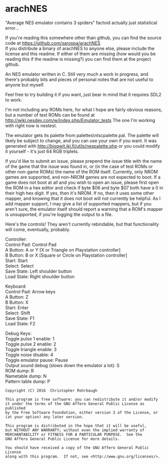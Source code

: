 # arachNES
"Average NES emulator contains 3 spiders" factoid actually just statistical error...

If you're reading this somewhere other than github, you can find the source code at https://github.com/sarospa/arachNES<br />
If you distribute a binary of arachNES to anyone else, please include the license and this readme. If either of them are missing (how would you be reading this if the readme is missing?) you can find them at the project github.

An NES emulator written in C. Still very much a work in progress, and there's probably bits and pieces of personal notes that are not useful to anyone but myself.

Feel free to try building it if you want, just bear in mind that it requires SDL2 to work.

I'm not including any ROMs here, for what I hope are fairly obvious reasons, but a number of test ROMs can be found at http://wiki.nesdev.com/w/index.php/Emulator_tests The one I'm working with right now is nestest.

The emulator gets its palette from palettes\ntscpalette.pal. The palette will likely be subject to change, and you can use your own if you want. It was generated with http://bisqwit.iki.fi/utils/nespalette.php or you could modify it yourself - it's just 64 RGB triplets.

If you'd like to submit an issue, please prepend the issue title with the name of the game that the issue was found in, or (in the case of test ROMs or other non-game ROMs) the name of the ROM itself. Currently, only NROM games are supported, and non-NROM games are not expected to boot. If a game does not boot at all and you wish to open an issue, please first open the ROM in a hex editor and check if byte $06 and byte $07 both have a 0 in their high hex digit. If yes, then it's NROM. If no, then it uses some other mapper, and knowing that it does not boot will not currently be helpful. As I add mapper support, I may give a list of supported mappers, but if you aren't sure, the emulator itself should report a warning that a ROM's mapper is unsupported, if you're logging the output to a file.

Here's the controls! They aren't currently rebindable, but that functionality will come, eventually, probably.

Controller:<br />
Control Pad: Control Pad<br />
A Button: A or Y [X or Triangle on Playstation controller]<br />
B Button: B or X [Square or Circle on Playstation controller]<br />
Start: Start<br />
Select: Select<br />
Save State: Left shoulder button<br />
Load State: Right shoulder button

Keyboard:<br />
Control Pad: Arrow keys<br />
A Button: Z<br />
B Button: X<br />
Start: Enter<br />
Select: Shift<br />
Save State: F1<br />
Load State: F2

Debug Keys:<br />
Toggle pulse 1 enable: 1<br />
Toggle pulse 2 enable: 2<br />
Toggle triangle enable: 3<br />
Toggle noise disable: 4<br />
Toggle emulator pause: Pause<br />
Output sound debug (slows down the emulator a lot): S<br />
ROM dump: R<br />
Nametable dump: N<br />
Pattern table dump: P



    Copyright (C) 2016  Christopher Rohrbaugh

    This program is free software: you can redistribute it and/or modify
    it under the terms of the GNU Affero General Public License as published
    by the Free Software Foundation, either version 3 of the License, or
    (at your option) any later version.

    This program is distributed in the hope that it will be useful,
    but WITHOUT ANY WARRANTY; without even the implied warranty of
    MERCHANTABILITY or FITNESS FOR A PARTICULAR PURPOSE.  See the
    GNU Affero General Public License for more details.

    You should have received a copy of the GNU Affero General Public License
    along with this program.  If not, see <http://www.gnu.org/licenses/>.
